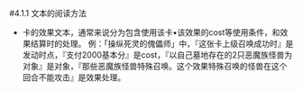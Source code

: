 #4.1.1        文本的阅读方法
* 卡的效果文本，通常来说分为包含使用该卡•该效果的cost等使用条件，和效果结算时的处理。
例：「操纵死灵的傀儡师」中，『这张卡上级召唤成功时』是发动时点，『支付2000基本分』是cost，『以自己墓地存在的2只恶魔族怪兽为对象』是对象，『那些恶魔族怪兽特殊召唤。这个效果特殊召唤的怪兽在这个回合不能攻击』是效果处理。
